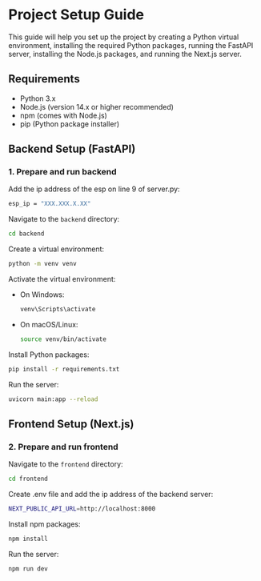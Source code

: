 # Project Setup Guide

This guide will help you set up the project by creating a Python virtual environment, installing the required Python packages, running the FastAPI server, installing the Node.js packages, and running the Next.js server.

## Requirements

- Python 3.x
- Node.js (version 14.x or higher recommended)
- npm (comes with Node.js)
- pip (Python package installer)

## Backend Setup (FastAPI)

### 1. Prepare and run backend

Add the ip address of the esp on line 9 of server.py:

```sh
esp_ip = "XXX.XXX.X.XX"
```

Navigate to the `backend` directory:

```sh
cd backend
```

Create a virtual environment:

```sh
python -m venv venv
```

Activate the virtual environment:

- On Windows:
  ```sh
  venv\Scripts\activate
  ```
- On macOS/Linux:
  ```sh
  source venv/bin/activate
  ```

Install Python packages:

```sh
pip install -r requirements.txt
```

Run the server:

```sh
uvicorn main:app --reload
```

## Frontend Setup (Next.js)

### 2. Prepare and run frontend

Navigate to the `frontend` directory:

```sh
cd frontend
```

Create .env file and add the ip address of the backend server:

```sh
NEXT_PUBLIC_API_URL=http://localhost:8000
```

Install npm packages:

```sh
npm install
```

Run the server:

```sh
npm run dev
```
